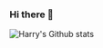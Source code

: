 ### Hi there 👋

![Harry's Github stats](https://github-readme-stats.vercel.app/api?username=HarryH-Tech&show_icons=true&title_color=fff&icon_color=79ff97&text_color=9f9f9f&bg_color=151515)


<!--
**HarryH-Tech/HarryH-Tech** is a ✨ _special_ ✨ repository because its `README.md` (this file) appears on your GitHub profile.

Here are some ideas to get you started:

- 🔭 I’m currently working on ...
- 🌱 I’m currently learning ...
- 👯 I’m looking to collaborate on ...
- 🤔 I’m looking for help with ...
- 💬 Ask me about ...
- 📫 How to reach me: ...
- 😄 Pronouns: ...
- ⚡ Fun fact: ...
-->
